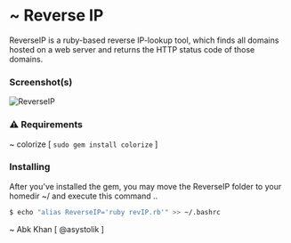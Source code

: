 # ~ Reverse IP

ReverseIP is a ruby-based reverse IP-lookup tool, which finds all domains hosted on a web server and returns the HTTP status code of those domains.

### Screenshot(s)

![ReverseIP](http://i.imgur.com/f0KhImX.png)

### ⚠️ Requirements

~ colorize  [ `sudo gem install colorize` ]

### Installing

After you've installed the gem, you may move the ReverseIP folder to your homedir ~/ and execute this command ..
```sh
$ echo "alias ReverseIP='ruby revIP.rb'" >> ~/.bashrc
```

~ Abk Khan [ @asystolik ]